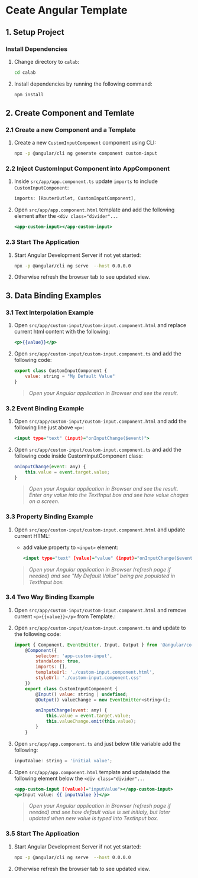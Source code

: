 # Ceate Angular Template

## 1. Setup Project

### Install Dependencies

1. Change directory to `calab`:

    ```.sh
    cd calab
    ```
2. Install dependencies by running the following command:

    ```.sh
    npm install
    ```

## 2. Create Component and Temlate

### 2.1 Create a new Component and a Template

1. Create a new `CustomInputComponent` component using CLI:

    ```.sh
    npx -p @angular/cli ng generate component custom-input
    ```

### 2.2 Inject CustomInput Component into AppComponent

1. Inside `src/app/app.component.ts` update `imports` to include `CustomInputComponent`:

    ```.js
    imports: [RouterOutlet, CustomInputComponent],
    ```

2. Open `src/app/app.component.html` template and add the following element after the `<div class="divider"...`

    ```.html
    <app-custom-input></app-custom-input>
    ```

### 2.3 Start The Application

1. Start Angular Development Server if not yet started:

    ```.bash
    npx -p @angular/cli ng serve  --host 0.0.0.0 
    ```
2. Otherwise refresh the browser tab to see updated view.

## 3. Data Binding Examples

### 3.1 Text Interpolation Example

1. Open `src/app/custom-input/custom-input.component.html` and replace current html content with the following:

    ```.html
    <p>{{value}}</p>
    ```

2. Open `src/app/custom-input/custom-input.component.ts` and add the following code:

    ```.js
    export class CustomInputComponent {
        value: string = "My Default Value"
    }
    ```

    > _Open your Angular application in Browser and see the result._

### 3.2 Event Binding Example
1. Open `src/app/custom-input/custom-input.component.html` and add the following line just above `<p>`:

    ```.html
    <input type="text" (input)="onInputChange($event)">
    ```

2. Open `src/app/custom-input/custom-input.component.ts` and add the following code inside CustomInputComponent class:

    ```.js
    onInputChange(event: any) {
        this.value = event.target.value;
    }
    ```
    
    > _Open your Angular application in Browser and see the result.
    Enter any value into the TextInput box and see how value chages on a screen._


### 3.3 Property Binding Example
1. Open `src/app/custom-input/custom-input.component.html` and update current HTML:
    - add value property to `<input>` element:

        ```.html
        <input type="text" [value]="value" (input)="onInputChange($event)">
        ```
        
    > _Open your Angular application in Browser (refresh page if needed) and see "My Default Value" being pre populated in  TextInput box._


### 3.4 Two Way Binding Example

1. Open `src/app/custom-input/custom-input.component.html` and remove current `<p>{{value}}</p>` from Template.:

2. Open `src/app/custom-input/custom-input.component.ts` and update to the following code:

    ```.js
    import { Component, EventEmitter, Input, Output } from '@angular/core';
        @Component({
            selector: 'app-custom-input',
            standalone: true,
            imports: [],
            templateUrl: './custom-input.component.html',
            styleUrl: './custom-input.component.css'
        })
        export class CustomInputComponent {
            @Input() value: string | undefined;
            @Output() valueChange = new EventEmitter<string>();

            onInputChange(event: any) {
                this.value = event.target.value;
                this.valueChange.emit(this.value);
            }
        }
    ```
3. Open `src/app/app.component.ts` and just below title variable add the following:

    ```.js
    inputValue: string = 'initial value';
    ```

4. Open `src/app/app.component.html` template and update/add the following element below the `<div class="divider"...`

    ```.html
    <app-custom-input [(value)]="inputValue"></app-custom-input>
    <p>Input value: {{ inputValue }}</p>
    ```

    > _Open your Angular application in Browser (refresh page if needed) and see how default value is set initialy, but later updated when 
    new value is typed into TextInput box._


### 3.5 Start The Application

1. Start Angular Development Server if not yet started:

    ```.bash
    npx -p @angular/cli ng serve  --host 0.0.0.0 
    ```
2. Otherwise refresh the browser tab to see updated view.